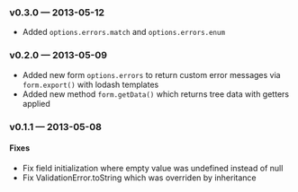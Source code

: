 
### v0.3.0 — 2013-05-12

* Added `options.errors.match` and `options.errors.enum`

### v0.2.0 — 2013-05-09

* Added new form `options.errors` to return custom error messages via `form.export()` with lodash templates
* Added new method `form.getData()` which returns tree data with getters applied

### v0.1.1 — 2013-05-08

#### Fixes

* Fix field initialization where empty value was undefined instead of null
* Fix ValidationError.toString which was overriden by inheritance

